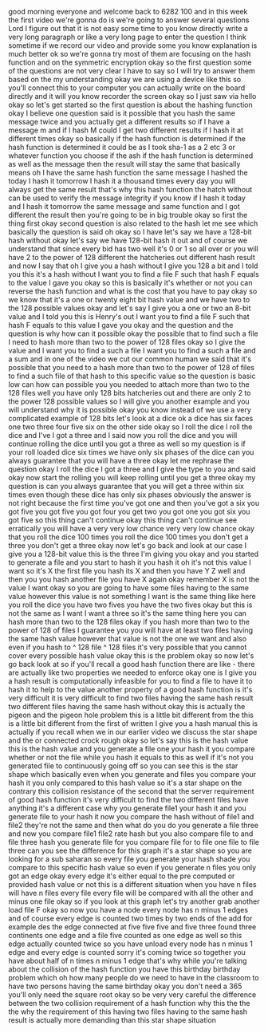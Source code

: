 good morning everyone and welcome back to 6282 100 and in this week the first video we're gonna do is we're going to answer several questions Lord I figure out that it is not easy some time to you know directly write a very long paragraph or like a very long page to enter the question I think sometime if we record our video and provide some you know explanation is much better ok so we're gonna try most of them are focusing on the hash function and on the symmetric encryption okay so the first question some of the questions are not very clear I have to say so I will try to answer them based on the my understanding okay we are using a device like this so you'll connect this to your computer you can actually write on the board directly and it will you know recorder the screen okay so I just saw via hello okay so let's get started so the first question is about the hashing function okay I believe one question said is it possible that you hash the same message twice and you actually get a different results so if I have a message m and if I hash M could I get two different results if I hash it at different times okay so basically if the hash function is determined if the hash function is determined it could be as I took sha-1 as a 2 etc 3 or whatever function you choose if the ash if the hash function is determined as well as the message then the result will stay the same that basically means oh I have the same hash function the same message I hashed the today I hash it tomorrow I hash it a thousand times every day you will always get the same result that's why this hash function the hatch without can be used to verify the message integrity if you know if I hash it today and I hash it tomorrow the same message and same function and I got different the result then you're going to be in big trouble okay so first the thing first okay second question is also related to the hash let me see which basically the question is said oh okay so I have let's say we have a 128-bit hash without okay let's say we have 128-bit hash it out and of course we understand that since every bid has two well it's 0 or 1 so all over or you will have 2 to the power of 128 different the hatcheries out different hash result and now I say that oh I give you a hash without I give you 128 a bit and I told you this it's a hash without I want you to find a file F such that hash F equals to the value I gave you okay so this is basically it's whether or not you can reverse the hash function and what is the cost that you have to pay okay so we know that it's a one or twenty eight bit hash value and we have two to the 128 possible values okay and let's say I give you a one or two an 8-bit value and I told you this is Henry's out I want you to find a file F such that hash F equals to this value I gave you okay and the question and the question is why how can it possible okay the possible that to find such a file I need to hash more than two to the power of 128 files okay so I give the value and I want you to find a such a file I want you to find a such a file and a sum and in one of the video we cut our common human we said that it's possible that you need to a hash more than two to the power of 128 of files to find a such file of that hash to this specific value so the question is basic low can how can possible you you needed to attach more than two to the 128 files well you have only 128 bits hatcheries out and there are only 2 to the power 128 possible values so I will give you another example and you will understand why it is possible okay you know instead of we use a very complicated example of 128 bits let's look at a dice ok a dice has six faces one two three four five six on the other side okay so I roll the dice I roll the dice and I've I got a three and I said now you roll the dice and you will continue rolling the dice until you got a three as well so my question is if your roll loaded dice six times we have only six phases of the dice can you always guarantee that you will have a three okay let me rephrase the question okay I roll the dice I got a three and I give the type to you and said okay now start the rolling you will keep rolling until you get a three okay my question is can you always guarantee that you will get a three within six times even though these dice has only six phases obviously the answer is not right because the first time you've got one and then you've got a six you got five you got five you got four you get two you got one you got six you got five so this thing can't continue okay this thing can't continue see erratically you will have a very very low chance very very low chance okay that you roll the dice 100 times you roll the dice 100 times you don't get a three you don't get a three okay now let's go back and look at our case I give you a 128-bit value this is the three I'm giving you okay and you started to generate a file and you start to hash it you hash it oh it's not this value I want so it's X the first file you hash its X and then you have Y Z well and then you you hash another file you have X again okay remember X is not the value I want okay so you are going to have some files having to the same value however this value is not something I want is the same thing like here you roll the dice you have two fives you have the two fives okay but this is not the same as I want I want a three so it's the same thing here you can hash more than two to the 128 files okay if you hash more than two to the power of 128 of files I guarantee you you will have at least two files having the same hash value however that value is not the one we want and also even if you hash to ^ 128 file ^ 128 files it's very possible that you cannot cover every possible hash value okay this is the problem okay so now let's go back look at so if you'll recall a good hash function there are like - there are actually like two properties we needed to enforce okay one is I give you a hash result is computationally infeasible for you to find a file to have it to hash it to help to the value another property of a good hash function is it's very difficult it is very difficult to find two files having the same hash result two different files having the same hash without okay this is actually the pigeon and the pigeon hole problem this is a little bit different from the this is a little bit different from the first of written I give you a hash manual this is actually if you recall when we in our earlier video we discuss the star shape and the or connected crock rough okay so let's say this is the hash value this is the hash value and you generate a file one your hash it you compare whether or not the file while you hash it equals to this as well if it's not you generated file to continuously going off so you can see this is the star shape which basically even when you generate and files you compare your hash it you only compared to this hash value so it's a star shape on the contrary this collision resistance of the second that the server requirement of good hash function it's very difficult to find the two different files have anything it's a different case why you generate file1 your hash it and you generate file to your hash it now you compare the hash without of file1 and file2 they're not the same and then what do you do you generate a file three and now you compare file1 file2 rate hash but you also compare file to and file three hash you generate file for you compare file for to file one file to file three can you see the difference for this graph it's a star shape so you are looking for a sub saharan so every file you generate your hash shade you compare to this specific hash value so even if you generate n files you only got an edge okay every edge it's either equal to the pre computed or provided hash value or not this is a different situation when you have n files will have n files every file every file will be compared with all the other and minus one file okay so if you look at this graph let's try another grab another load file F okay so now you have a node every node has n minus 1 edges and of course every edge is counted two times by two ends of the add for example des the edge connected at five five five and five three found three continents one edge and a file five counted as one edge as well so this edge actually counted twice so you have unload every node has n minus 1 edge and every edge is counted sorry it's coming twice so together you have about half of n times n minus 1 edge that's why while you're talking about the collision of the hash function you have this birthday birthday problem which oh how many people do we need to have in the classroom to have two persons having the same birthday okay you don't need a 365 you'll only need the square root okay so be very very careful the difference between the two collision requirement of a hash function why this the the the why the requirement of this having two files having to the same hash result is actually more demanding than this star shape situation  
